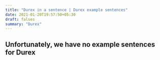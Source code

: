 ```yaml
---
title: "Durex in a sentence | Durex example sentences"
date: 2021-01-20T19:57:50+05:30
draft: falses
summary: "Durex"
---
```

## Unfortunately, we have no example sentences for Durex                 
